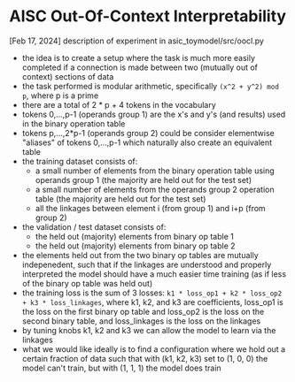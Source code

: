 # AISC Out-Of-Context Interpretability
[Feb 17, 2024] description of experiment in asic_toymodel/src/oocl.py  
- the idea is to create a setup where the task is much more easily completed if a connection is made between two (mutually out of context) sections of data
- the task performed is modular arithmetic, specifically `(x^2 + y^2) mod p`, where p is a prime
- there are a total of 2 * p + 4 tokens in the vocabulary
- tokens 0,...,p-1 (operands group 1) are the x's and y's (and results) used in the binary operation table
- tokens p,...,2*p-1 (operands group 2) could be consider elementwise "aliases" of tokens 0,...,p-1 which naturally also create an equivalent table
- the training dataset consists of:
  - a small number of elements from the binary operation table using operands group 1 (the majority are held out for the test set)
  - a small number of elements from the operands group 2 operation table (the majority are held out for the test set)
  - all the linkages between element i (from group 1) and i+p (from group 2)
- the validation / test dataset consists of:
  - the held out (majority) elements from binary op table 1
  - the held out (majority) elements from binary op table 2
- the elements held out from the two binary op tables are mutually indepenedent, such that if the linkages are understood and properly interpreted the model should have a much easier time training (as if less of the binary op table was held out)
- the training loss is the sum of 3 losses: `k1 * loss_op1 + k2 * loss_op2 + k3 * loss_linkages`, where k1, k2, and k3 are coefficients, loss_op1 is the loss on the first binary op table and loss_op2 is the loss on the second binary table, and loss_linkages is the loss on the linkages
- by tuning knobs k1, k2 and k3 we can allow the model to learn via the linkages
- what we would like ideally is to find a configuration where we hold out a certain fraction of data such that with (k1, k2, k3) set to (1, 0, 0) the model can't train, but with (1, 1, 1) the model does train
